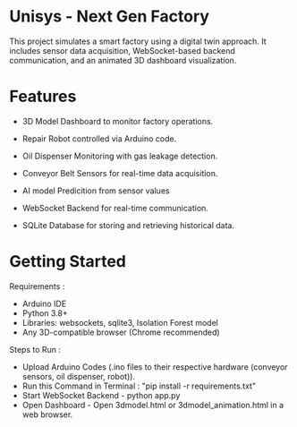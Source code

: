 # Unisys - Next Gen Factory

This project simulates a smart factory using a digital twin approach. It includes sensor data acquisition, WebSocket-based backend communication, and an animated 3D dashboard visualization.

# Features
- 3D Model Dashboard to monitor factory operations.

- Repair Robot controlled via Arduino code.

- Oil Dispenser Monitoring with gas leakage detection.

- Conveyor Belt Sensors for real-time data acquisition.

- AI model Predicition from sensor values

- WebSocket Backend for real-time communication.

- SQLite Database for storing and retrieving historical data.

# Getting Started 
Requirements :

- Arduino IDE
- Python 3.8+
- Libraries: websockets, sqlite3, Isolation Forest model
- Any 3D-compatible browser (Chrome recommended)

Steps to Run :
- Upload Arduino Codes (.ino files to their respective hardware (conveyor sensors, oil dispenser, robot)).
- Run this Command in Terminal : "pip install -r requirements.txt"
- Start WebSocket Backend - python app.py
- Open Dashboard - Open 3dmodel.html or 3dmodel_animation.html in a web browser.
